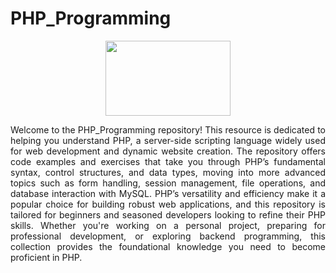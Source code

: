 # PHP_Programming
<div align="center">
<img src="Assets/php-programming.png" width="200" height="120">
</div>
<p align="justify">Welcome to the PHP_Programming repository! This resource is dedicated to helping you understand PHP, a server-side scripting language widely used for web development and dynamic website creation. The repository offers code examples and exercises that take you through PHP’s fundamental syntax, control structures, and data types, moving into more advanced topics such as form handling, session management, file operations, and database interaction with MySQL. PHP’s versatility and efficiency make it a popular choice for building robust web applications, and this repository is tailored for beginners and seasoned developers looking to refine their PHP skills. Whether you're working on a personal project, preparing for professional development, or exploring backend programming, this collection provides the foundational knowledge you need to become proficient in PHP.</p>
